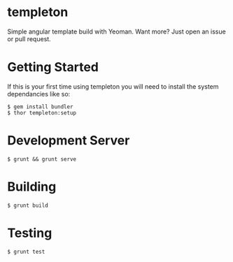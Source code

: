 templeton
=========

Simple angular template build with Yeoman. Want more? Just open an issue or pull request.

Getting Started
===============

If this is your first time using templeton you will need to install the system dependancies like so:

```
$ gem install bundler
$ thor templeton:setup
```

Development Server
==================

```
$ grunt && grunt serve
```

Building
========

```
$ grunt build
```


Testing
=======

```
$ grunt test
```
